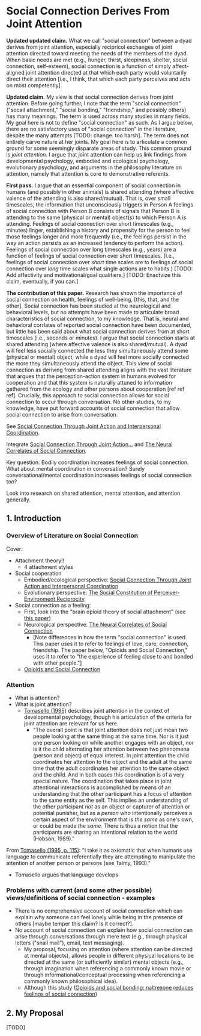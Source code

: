 # Social Connection Derives From Joint Attention

**Updated updated claim.** What we call "social connection" between a dyad derives from joint attention, especially recipricol exchanges of joint attention directed toward meeting the needs of the members of the dyad. When basic needs are met (e.g., hunger, thirst, sleepiness, shelter, social connection, self-esteem), social connection is a function of simply affect-aligned joint attention directed at that which each party would voluntarily direct their attention [i.e., I think, that which each party perceives and acts on most competently]. 

**Updated claim.** My view is that social connection derives from joint attention. Before going further, I note that the term "social connection" ("socail attachment," "social bonding," "friendship," and possibly others) has many meanings. The term is used across many studies in many fields. My goal here is not to define "social connection" as such. As I argue below, there are no satisfactory uses of "social connection" in the literature, despite the many attempts [TODO: change. too harsh]. The term does not entirely carve nature at her joints. My goal here is to articulate a common ground for some seemingly disparate areas of study. This common ground is *joint attention*. I argue that joint attention can help us link findings from developmental psychology, embodied and ecological psychology, evolutionary psychology, and arguments in the philosophy literature on attention, namely that attention is core to demonstrative referents.

**First pass.** I argue that an essential component of social connection in humans (and possibly in other animals) is shared attending (where affective valence of the attending is also shared/mutual). That is, over small timescales, the information that unconsciously triggers in Person A feelings of social connection with Person B consists of signals that Person B is attending to the same (physical or mental) object(s) to which Person A is attending. Feelings of social connection over short timescales (e.g., minutes) linger, establishing a history and propensity for the person to feel those feelings longer and more frequently (i.e., the feelings persist in the way an action persists as an increased tendency to perform the action). Feelings of social connection over long timescales (e.g., years) are a function of feelings of social connection over short timescales. (I.e., feelings of social connection over *short* time scales are to feelings of social connection over *long* time scales what single actions are to habits.)
[TODO: Add affectivity and motivational/goal qualifiers.]
[TODO: Enactvize this claim, eventually, if you can.]

**The contribution of this paper.** Research has shown the importance of social connection on health, feelings of well-being, [this, that, and the other]. Social connection has been studied at the neurological and behavioral levels, but no attempts have been made to articulate broad characteristics of social connection, to my knowledge. That is, neural and behavioral corrlates of reported social connection have been documented, but little has been said about what social connection derives from at short timescales (i.e., seconds or minutes). I argue that social connection starts at shared attending (where affective valence is also shared/mutual). A dyad will feel less socially connected the less they simultaneously attend some (physical or mental) object, while a dyad will feel more socially connected the more they simultaneously attend the object. This view of social connection as deriving from shared attending aligns with the vast literature that argues that the perception-action system in humans evolved for cooperation and that this system is naturally attuned to information gathered from the ecology and other persons about cooperation [ref ref ref]. Crucially, this approach to social connection allows for social connection to occur through conversation. No other studies, to my knowledge, have put forward accounts of social connection that allow social connection to arise from conversation.


See [Social Connection Through Joint Action and Interpersonal Coordination](https://onlinelibrary.wiley.com/doi/10.1111/j.1756-8765.2009.01022.x).

Integrate [Social Connection Through Joint Action...](https://onlinelibrary.wiley.com/doi/10.1111/j.1756-8765.2009.01022.x) and [The Neural Correlates of Social Connection](https://www.researchgate.net/publication/263704797_The_neural_correlates_of_social_connection).

Key question: Bodily coordination increases feelings of social connection. What about mental coordination in conversation? Surely conversational/mental coordination increases feelings of social connection too?

Look into research on shared attention, mental attention, and attention generally.

## 1. Introduction
### Overview of Literature on Social Connection
Cover:
- Attachment theory!!
  - 4 attachment styles
- Social cooperation
  - Embodied/ecological perspective: [Social Connection Through Joint Action and Interpersonal Coordination](https://onlinelibrary.wiley.com/doi/10.1111/j.1756-8765.2009.01022.x)
  - Evolutionary perspective: [The Social Constitution of
Perceiver-Environment Reciprocity](https://www.researchgate.net/publication/228874672_The_social_constitution_of_perceiver-environment_reciprocity)
- Social connection as a feeling:
  - First, look into the "brain opioid theory of social attachment" (see [this paper](https://www.ncbi.nlm.nih.gov/pmc/articles/PMC4847702/))
  - Neurological perspective: [The Neural Correlates of Social Connection](https://www.researchgate.net/publication/263704797_The_neural_correlates_of_social_connection)
    - [Note differences in how the term "social connection" is used. This paper uses it to refer to feelings of love, care, connection, friendship. The paper below, "Opioids and Social Connection," uses it to refer to "the experience of feeling close to and bonded with other people."]
  - [Opioids and Social Connection](https://journals.sagepub.com/doi/full/10.1177/0963721417735531)

### Attention
- What is attention?
- What is joint attention?
  - [Tomasello (1995)](https://www.google.com/books/edition/Joint_Attention/-SIBAwAAQBAJ?hl=en&gbpv=1&dq=joint+attention+as+social+cognition&pg=PA103&printsec=frontcover) describes joint attention in the context of developmental psychology, though his articulation of the criteria for joint attention are relevant for us here.
    - "The overall point is that joint attention does not just mean two people looking at the same thing at the same time. Nor is it just one person looking on while another engages with an object, nor is it the child alternating her attention between two phenomena (person and object) of equal interest. In joint attention the child coordinates her attention to the object and the adult at the same time that the adult coordinates her attention to the same object and the child. And in both cases this coordination is of a very special nature. The coordination that takes place in joint attentional interactions is accomplished by means of an understanding that the other participant has a focus of attention to the same entity as the self. This implies an understanding of the other participant *not* as an object or capturer of attention or potential punisher, but as a *person* who intentionally perceives a certain aspect of the environment that is *the same* as one's own, or could be made *the same*. There is thus a notion that the participants are sharing an intentional relation to the world (Hobson, 1989)."

From [Tomasello (1995, p. 115)](https://www.google.com/books/edition/Joint_Attention/-SIBAwAAQBAJ?hl=en&gbpv=1&dq=joint+attention+as+social+cognition&pg=PA103&printsec=frontcover): "I take it as axiomatic that when humans use language to communicate referentially they are attempting to manipulate the attention of another person or persons (see Talmy, 1993)."
  - Tomasello argues that language develops

### Problems with current (and some other possible) views/definitions of social connection - examples
- There is no comprehensive account of social connection which can explain why someone can feel lonely while being in the presence of others [maybe temper this claim? Is it correct?]. 
- No account of social connection can explain how social connection can arise through conversations through mere text (e.g., through physical letters ("snail mail"), email, text messaging).
  - My proposal, focusing on attention (where attention can be directed at mental objects), allows people in different physical locations to be directed at the same (or sufficiently similar) mental objects (e.g., through imagination when referencing a commonly known movie or through informational/conceptual processing when referencing a commonly known philosophical idea).
  - Although this study ([Opioids and social bonding: naltrexone reduces feelings of social connection](https://www.ncbi.nlm.nih.gov/pmc/articles/PMC4847702/)) 


## 2. My Proposal
[TODO]
